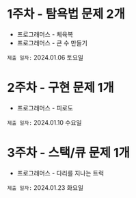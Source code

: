 # 1주차 - 탐욕법 문제 2개
* 프로그래머스 - 체육복
* 프로그래머스 - 큰 수 만들기<br>

`제출 일자:` 2024.01.06 토요일  


# 2주차 - 구현 문제 1개
* 프로그래머스 - 피로도

`제출 일자:` 2024.01.10 수요일 


# 3주차 - 스택/큐 문제 1개
* 프로그래머스 - 다리를 지나는 트럭

`제출 일자:` 2024.01.23 화요일 
